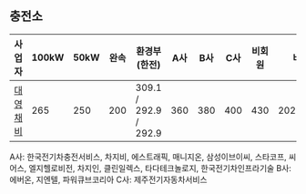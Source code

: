 ## 충전소
|사업자|100kW|50kW|완속|환경부(한전)|A사|B사|C사|비회원|비고|
|-----|-----|-----|-----|-----|-----|-----|-----|-----|---|
|[대영채비](chaevi.co.kr/Menus/Charger/Find.aspx)|265|250|200|309.1 / 292.9 / 292.9|360|380|400|430|2021.9.1~|

A사: 한국전기차충전서비스, 차지비, 에스트래픽, 매니지온, 삼성이브이씨, 스타코프, 씨어스, 엘지헬로비전, 차지인, 클린일렉스, 타다테크놀로지, 한국전기차인프라기술
B사: 에버온, 지엔텔, 파워큐브코리아
C사: 제주전기자동차서비스
